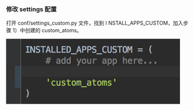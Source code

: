 ### 修改 settings 配置 

打开 conf/settings_custom.py 文件，找到 I NSTALL_APPS_CUSTOM，加入步骤 1）中创建的 custom_atoms。

![](../assets/32.png)
